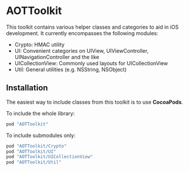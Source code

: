 # AOTToolkit

This toolkit contains various helper classes and categories to aid in iOS development.
It currently encompasses the following modules:

* Crypto: HMAC utility
* UI: Convenient categories on UIView, UIViewController, UINavigationController and the like
* UICollectionView: Commonly used layouts for UICollectionView
* Util: General utilities (e.g. NSString, NSObject)

## Installation

The easiest way to include classes from this toolkit is to use **CocoaPods**. 

To include the whole library:
```ruby
pod "AOTToolkit"
```

To include submodules only:
```ruby
pod "AOTToolkit/Crypto"
pod "AOTToolkit/UI"
pod "AOTToolkit/UICollectionView"
pod "AOTToolkit/Util"
```
